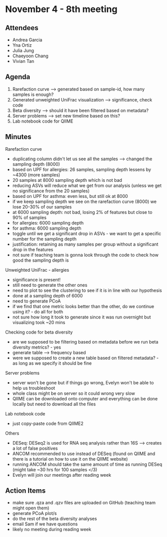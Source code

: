 # November 4 - 8th meeting

## Attendees
- Andrea Garcia
- Yna Ortiz
- Julia Jung
- Chaeyoon Chang
- Vivian Tan 

## Agenda
1) Rarefaction curve --> generated based on sample-id, how many samples is enough?
2) Generated unweighted UniFrac visualization --> significance, check code
3) Beta diversity --> should it have been filtered based on metadata?
4) Server problems --> set new timeline based on this?
5) Lab notebook code for QIIME
   
## Minutes
Rarefaction curve
- duplicating column didn't let us see all the samples --> changed the sampling depth (8000)
- based on UPF for allergies: 26 samples, sampling depth lessens by ~4300 (more samples)
- 20 samples at 8000 sampling depth which is not bad
- reducing ASVs will reduce what we get from our analysis (unless we get no significance from the 20 samples)
- based on UPF for asthma: even less, but still ok at 8000
- if we keep sampling depth we see on the rarefaction curve (8000) we lose 20-30% of our samples
- at 6000 sampling depth: not bad, losing 2% of features but close to 90% of samples
- for allergies: 6000 sampling depth
- for asthma: 6000 sampling depth
- toggle until we get a significant drop in ASVs - we want to get a specific number for the sampling depth
- justification: retaining as many samples per group without a significant drop in the features
- not sure if teaching team is gonna look through the code to check how good the sampling depth is

Unweighted UniFrac - allergies
- significance is present!
- still need to generate the other ones
- need to plot to see the clustering to see if it is in line with our hypothesis
- done at a sampling depth of 6000
- need to generate PCoA
- if we find that one metric looks better than the other, do we continue using it? - do all for both
- not sure how long it took to generate since it was run overnight but visualizing took ~20 mins

Checking code for beta diversity
- are we supposed to be filtering based on metadata before we run beta diversity metrics? - yes
- generate table --> frequency based
- were we supposed to create a new table based on filtered metadata? - as long as we specify it should be fine

Server problems
- server won't be gone but if things go wrong, Evelyn won't be able to help us troubleshoot
- whole class might be on server so it could wrong very slow
- QIIME can be downloaded onto computer and everything can be done locally but need to download all the files

Lab notebook code
- just copy-paste code from QIIME2

Others
- DESeq: DESeq2 is used for RNA seq analysis rather than 16S --> creates a lot of false positives
- ANCOM recommended to use instead of DESeq (found on QIIME and there is a tutorial on how to use it on the QIIME website)
- running ANCOM should take the same amount of time as running DESeq (might take ~30 hrs for 100 samples </3)
- Evelyn will join our meetings after reading week

## Action Items
- make sure .qza and .qzv files are uploaded on GitHub (teaching team might open them)
- generate PCoA plot/s
- do the rest of the beta diversity analyses
- email Sam if we have questions
- likely no meeting during reading week 
